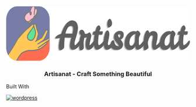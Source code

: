 
<!-- PROJECT LOGO -->
<br />
<div align="center">
  <a href="images/logo.png">
    <img src="images/logo.png" alt="Logo" width="600" height="150">
  </a>
</div>
<h3 align="center">Artisanat - Craft Something Beautiful</h3>
<p align="center> E-commerece course project at Qassim University.</p>
<!-- ABOUT THE PROJECT -->
## About the project
Building Artisanat Website - a platform that encourages and provides opportunities for artisans to market and sell their product via the internet and faciliates the process of reaching customers>

### Built With
[![wordpress](https://skillicons.dev/icons?i=wordpress)](https://wordpress.com)
